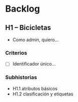 # Backlog
## H1 – Bicicletas
- Como admin, quiero...
### Criterios
- [ ] Identificador único...
### Subhistorias
- H1.1 atributos básicos
- H1.2 clasificación y etiquetas